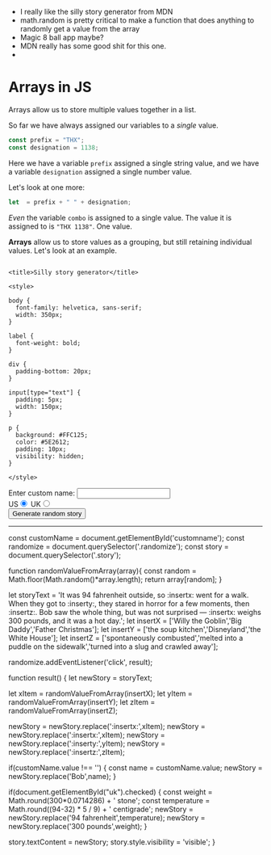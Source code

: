 * I really like the silly story generator from MDN
* math.random is pretty critical to make a function that does anything to randomly get a value from the array
* Magic 8 ball app maybe?
* MDN really has some good shit for this one.
* 

# Arrays in JS

Arrays allow us to store multiple values together in a list. 

So far we have always assigned our variables to a _single_ value. 

```javascript
const prefix = "THX";
const designation = 1138;
```

Here we have a variable `prefix` assigned a single string value, and we have a variable `designation` assigned a single number value.

Let's look at one more:

```javascript
let  = prefix + " " + designation;
```

_Even_ the variable `combo` is assigned to a single value. The value it is assigned to is `"THX 1138"`. One value.

**Arrays** allow us to store values as a grouping, but still retaining individual values. Let's look at an example.

```javascript
```






<!DOCTYPE html>
<html>
  <head>
    <meta charset="utf-8">
    <meta http-equiv="X-UA-Compatible" content="IE=edge,chrome=1">
    <meta name="viewport" content="width=device-width">

    <title>Silly story generator</title>

    <style>

    body {
      font-family: helvetica, sans-serif;
      width: 350px;
    }

    label {
      font-weight: bold;  
    }

    div {
      padding-bottom: 20px;
    }

    input[type="text"] {
      padding: 5px;
      width: 150px;
    }

    p {
      background: #FFC125;
      color: #5E2612;
      padding: 10px;
      visibility: hidden;
    }

    </style>
  </head>

  <body>
    <div>
      <label for="customname">Enter custom name:</label>
      <input id="customname" type="text" placeholder="">
    </div>
    <div>
      <label for="us">US</label><input id="us" type="radio" name="ukus" value="us" checked>
      <label for="uk">UK</label><input id="uk" type="radio" name="ukus" value="uk">
    </div>
    <div>
      <button class="randomize">Generate random story</button>
    </div>
    <!-- Thanks a lot to Willy Aguirre for his help with the code for this assessment -->
    <p class="story"></p>
    <script src="main.js"></script>
  </body>
</html>





---


const customName = document.getElementById('customname');
const randomize = document.querySelector('.randomize');
const story = document.querySelector('.story');

function randomValueFromArray(array){
  const random = Math.floor(Math.random()*array.length);
  return array[random];
}

let storyText = 'It was 94 fahrenheit outside, so :insertx: went for a walk. When they got to :inserty:, they stared in horror for a few moments, then :insertz:. Bob saw the whole thing, but was not surprised — :insertx: weighs 300 pounds, and it was a hot day.';
let insertX = ['Willy the Goblin','Big Daddy','Father Christmas'];
let insertY = ['the soup kitchen','Disneyland','the White House'];
let insertZ = ['spontaneously combusted','melted into a puddle on the sidewalk','turned into a slug and crawled away'];

randomize.addEventListener('click', result);

function result() {
  let newStory = storyText;

  let xItem = randomValueFromArray(insertX);
  let yItem = randomValueFromArray(insertY);
  let zItem = randomValueFromArray(insertZ);

  newStory = newStory.replace(':insertx:',xItem);
  newStory = newStory.replace(':insertx:',xItem);
  newStory = newStory.replace(':inserty:',yItem);
  newStory = newStory.replace(':insertz:',zItem);

  if(customName.value !== '') {
    const name = customName.value;
    newStory = newStory.replace('Bob',name);
  }

  if(document.getElementById("uk").checked) {
    const weight = Math.round(300*0.0714286) + ' stone';
    const temperature =  Math.round((94-32) * 5 / 9) + ' centigrade';
    newStory = newStory.replace('94 fahrenheit',temperature);
    newStory = newStory.replace('300 pounds',weight);
  }

  story.textContent = newStory;
  story.style.visibility = 'visible';
}